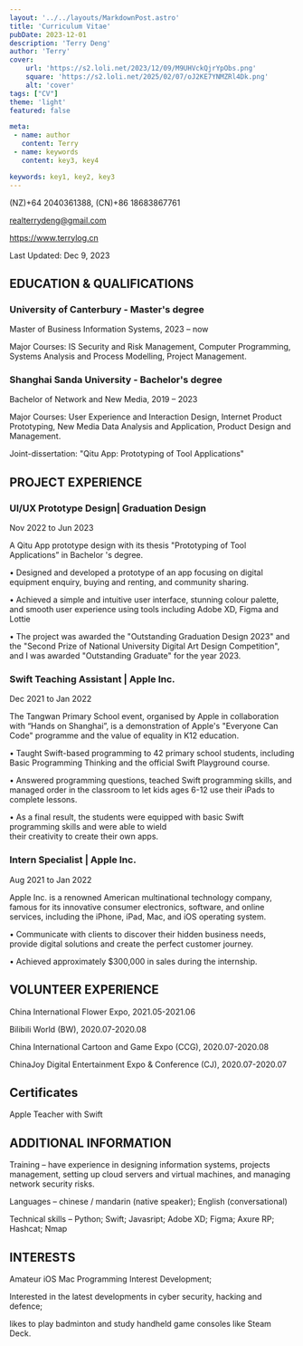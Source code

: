 ```yaml
---
layout: '../../layouts/MarkdownPost.astro'
title: 'Curriculum Vitae'
pubDate: 2023-12-01
description: 'Terry Deng'
author: 'Terry'
cover:
    url: 'https://s2.loli.net/2023/12/09/M9UHVckQjrYpObs.png'
    square: 'https://s2.loli.net/2025/02/07/oJ2KE7YNMZRl4Dk.png'
    alt: 'cover'
tags: ["CV"] 
theme: 'light'
featured: false

meta:
 - name: author
   content: Terry
 - name: keywords
   content: key3, key4

keywords: key1, key2, key3
---
```


(NZ)+64 2040361388, (CN)+86 18683867761

realterrydeng@gmail.com

https://www.terrylog.cn

Last Updated: Dec 9, 2023 

## EDUCATION & QUALIFICATIONS

### University of Canterbury - Master's degree  
Master of Business Information Systems, 2023 – now

Major Courses: IS Security and Risk Management, Computer Programming, Systems Analysis and Process Modelling, Project Management. 

### Shanghai Sanda University - Bachelor's degree  
Bachelor of Network and New Media, 2019 – 2023

Major Courses: User Experience and Interaction Design, Internet Product Prototyping, New Media Data Analysis and Application, Product Design and Management.

Joint-dissertation: "Qitu App: Prototyping of Tool Applications"

## PROJECT EXPERIENCE

### UI/UX Prototype Design| Graduation Design
Nov 2022 to Jun 2023  

A Qitu App prototype design with its thesis "Prototyping of Tool Applications” in Bachelor 's degree.  
 
• Designed and developed a prototype of an app focusing on digital equipment enquiry, buying and renting, and community sharing.  
 
• Achieved a simple and intuitive user interface, stunning colour palette, and smooth user experience using tools including Adobe XD, Figma and Lottie
 
• The project was awarded the "Outstanding Graduation Design 2023" and the "Second Prize of National University Digital Art Design Competition", and I was awarded "Outstanding Graduate" for the year 2023.  

### Swift Teaching Assistant | Apple Inc.  
Dec 2021 to Jan 2022  

The Tangwan Primary School event, organised by Apple in collaboration with “Hands on Shanghai”, is a demonstration of Apple's "Everyone Can Code" programme and the value of equality in K12 education.  

• Taught Swift-based programming to 42 primary school students, including Basic Programming Thinking and the official Swift Playground course.  

• Answered programming questions, teached Swift programming skills, and managed order in the classroom to let kids ages 6-12 use their iPads to complete lessons.  

• As a final result, the students were equipped with basic Swift programming skills and were able to wield  
their creativity to create their own apps.  

### Intern Specialist | Apple Inc.  
Aug 2021 to Jan 2022 

Apple Inc. is a renowned American multinational technology company, famous for its innovative consumer electronics, software, and online services, including the iPhone, iPad, Mac, and iOS operating system.

• Communicate with clients to discover their hidden business needs, provide digital solutions and create the perfect customer journey.  

• Achieved approximately $300,000 in sales during the internship.  

## VOLUNTEER EXPERIENCE
China International Flower Expo, 2021.05-2021.06  

Bilibili World (BW), 2020.07-2020.08  

China International Cartoon and Game Expo (CCG), 2020.07-2020.08  

ChinaJoy Digital Entertainment Expo & Conference (CJ), 2020.07-2020.07  

## Certificates  
Apple Teacher with Swift  

## ADDITIONAL INFORMATION
Training – have experience in designing information systems, projects management, setting up cloud servers and virtual machines, and managing network security risks.  

Languages – chinese / mandarin (native speaker); English (conversational)

Technical skills – Python; Swift; Javasript; Adobe XD; Figma; Axure RP; Hashcat; Nmap  

## INTERESTS
Amateur iOS Mac Programming Interest Development;  

Interested in the latest developments in cyber security, hacking and defence;

likes to play badminton and study handheld game consoles like Steam Deck.
